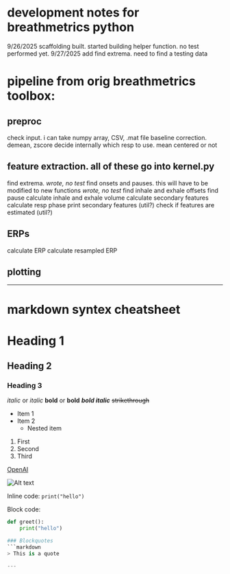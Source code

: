 # development notes for breathmetrics python
9/26/2025 scaffolding built. started building helper function. no test performed yet. 
9/27/2025 add find extrema. need to find a testing data 
# pipeline from orig breathmetrics toolbox: 
## preproc
check input. i can take numpy array, CSV, .mat file
baseline correction. demean, zscore 
decide internally which resp to use. mean centered or not 
## feature extraction. all of these go into kernel.py 
find extrema. *wrote, no test*
find onsets and pauses. this will have to be modified to new functions *wrote, no test*
find inhale and exhale offsets 
find pause 
calculate inhale and exhale volume 
calculate secondary features 
calculate resp phase 
print secondary features (util?)
check if features are estimated (util?)
## ERPs 
calculate ERP 
calculate resampled ERP 
## plotting 



---
# markdown syntex cheatsheet 
# Heading 1
## Heading 2
### Heading 3

*italic* or _italic_
**bold** or __bold__
***bold italic***
~~strikethrough~~

- Item 1
- Item 2
  - Nested item

1. First
2. Second
3. Third

[OpenAI](https://openai.com)

![Alt text](https://example.com/image.png)

Inline code: `print("hello")`

Block code:
```python
def greet():
    print("hello")

### Blockquotes
```markdown
> This is a quote

---




